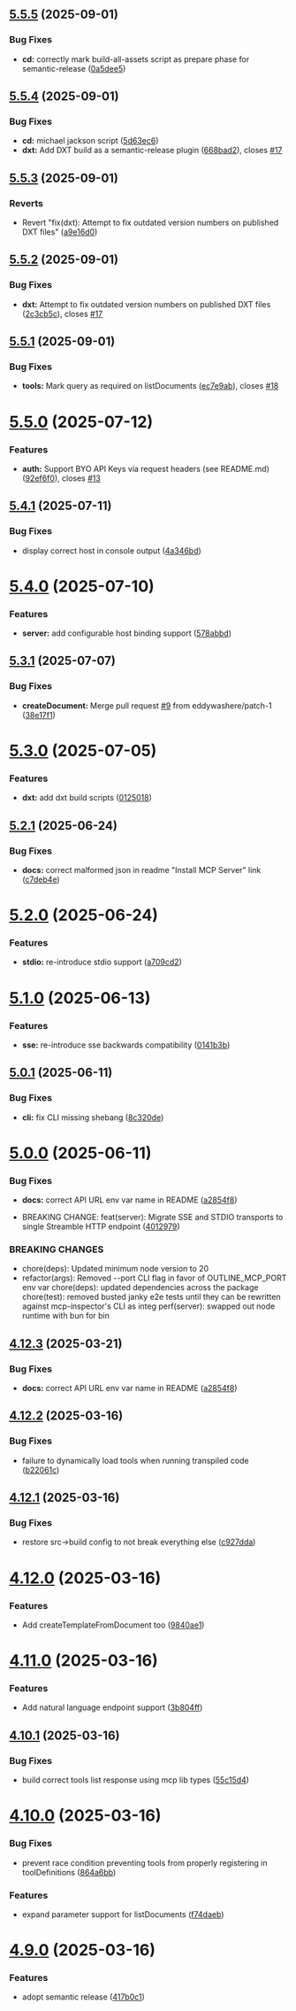 ## [5.5.5](https://github.com/mmmeff/outline-mcp-server/compare/v5.5.4...v5.5.5) (2025-09-01)


### Bug Fixes

* **cd:** correctly mark build-all-assets script as prepare phase for semantic-release ([0a5dee5](https://github.com/mmmeff/outline-mcp-server/commit/0a5dee5209526b5f9f2bfa5d76479deea88ae8d5))

## [5.5.4](https://github.com/mmmeff/outline-mcp-server/compare/v5.5.3...v5.5.4) (2025-09-01)


### Bug Fixes

* **cd:** michael jackson script ([5d63ec6](https://github.com/mmmeff/outline-mcp-server/commit/5d63ec6a5ea791b949e2d7a8492e4dd57e78ebad))
* **dxt:** Add DXT build as a semantic-release plugin ([668bad2](https://github.com/mmmeff/outline-mcp-server/commit/668bad219dd14cafe99c6ec83892cc9841b77518)), closes [#17](https://github.com/mmmeff/outline-mcp-server/issues/17)

## [5.5.3](https://github.com/mmmeff/outline-mcp-server/compare/v5.5.2...v5.5.3) (2025-09-01)


### Reverts

* Revert "fix(dxt): Attempt to fix outdated version numbers on published DXT files" ([a9e16d0](https://github.com/mmmeff/outline-mcp-server/commit/a9e16d0eefeedae0206f19f1c736c6dba30ba4d7))

## [5.5.2](https://github.com/mmmeff/outline-mcp-server/compare/v5.5.1...v5.5.2) (2025-09-01)


### Bug Fixes

* **dxt:** Attempt to fix outdated version numbers on published DXT files ([2c3cb5c](https://github.com/mmmeff/outline-mcp-server/commit/2c3cb5c946408da53b16fe8771e8df6a68ae62ae)), closes [#17](https://github.com/mmmeff/outline-mcp-server/issues/17)

## [5.5.1](https://github.com/mmmeff/outline-mcp-server/compare/v5.5.0...v5.5.1) (2025-09-01)


### Bug Fixes

* **tools:** Mark query as required on listDocuments ([ec7e9ab](https://github.com/mmmeff/outline-mcp-server/commit/ec7e9ab0f5f7b81003f27ca6a0c662a1c974efe0)), closes [#18](https://github.com/mmmeff/outline-mcp-server/issues/18)

# [5.5.0](https://github.com/mmmeff/outline-mcp-server/compare/v5.4.1...v5.5.0) (2025-07-12)


### Features

* **auth:** Support BYO API Keys via request headers (see README.md) ([92ef6f0](https://github.com/mmmeff/outline-mcp-server/commit/92ef6f05f6a59991fdddfeabe6b01b07929c87dc)), closes [#13](https://github.com/mmmeff/outline-mcp-server/issues/13)

## [5.4.1](https://github.com/mmmeff/outline-mcp-server/compare/v5.4.0...v5.4.1) (2025-07-11)


### Bug Fixes

* display correct host in console output ([4a346bd](https://github.com/mmmeff/outline-mcp-server/commit/4a346bd01bdfab8dd2ce4668fa1add81d19e917e))

# [5.4.0](https://github.com/mmmeff/outline-mcp-server/compare/v5.3.1...v5.4.0) (2025-07-10)


### Features

* **server:** add configurable host binding support ([578abbd](https://github.com/mmmeff/outline-mcp-server/commit/578abbd3e7a1d4d1f18b35981652bb370f804ce2))

## [5.3.1](https://github.com/mmmeff/outline-mcp-server/compare/v5.3.0...v5.3.1) (2025-07-07)


### Bug Fixes

* **createDocument:** Merge pull request [#9](https://github.com/mmmeff/outline-mcp-server/issues/9) from eddywashere/patch-1 ([38e17f1](https://github.com/mmmeff/outline-mcp-server/commit/38e17f1b07e6a268f1486d38c67308c1c11af395))

# [5.3.0](https://github.com/mmmeff/outline-mcp-server/compare/v5.2.1...v5.3.0) (2025-07-05)


### Features

* **dxt:** add dxt build scripts ([0125018](https://github.com/mmmeff/outline-mcp-server/commit/01250185454bb930fd92af847a5bc88a9010a85f))

## [5.2.1](https://github.com/mmmeff/outline-mcp-server/compare/v5.2.0...v5.2.1) (2025-06-24)


### Bug Fixes

* **docs:** correct malformed json in readme "Install MCP Server" link ([c7deb4e](https://github.com/mmmeff/outline-mcp-server/commit/c7deb4eb9454e8c5417e14b7bd8c082c57fe1bd2))

# [5.2.0](https://github.com/mmmeff/outline-mcp-server/compare/v5.1.0...v5.2.0) (2025-06-24)


### Features

* **stdio:** re-introduce stdio support ([a709cd2](https://github.com/mmmeff/outline-mcp-server/commit/a709cd2cd67a0acd7d48fdb6620776ee0a3aad61))

# [5.1.0](https://github.com/mmmeff/outline-mcp-server/compare/v5.0.1...v5.1.0) (2025-06-13)


### Features

* **sse:** re-introduce sse backwards compatibility ([0141b3b](https://github.com/mmmeff/outline-mcp-server/commit/0141b3bf89c24072ecad5d4bcdaf5763cab7bf45))

## [5.0.1](https://github.com/mmmeff/outline-mcp-server/compare/v5.0.0...v5.0.1) (2025-06-11)


### Bug Fixes

* **cli:** fix CLI missing shebang ([8c320de](https://github.com/mmmeff/outline-mcp-server/commit/8c320dea175add923291887371fbe4daa0ab5afd))

# [5.0.0](https://github.com/mmmeff/outline-mcp-server/compare/v4.12.2...v5.0.0) (2025-06-11)


### Bug Fixes

* **docs:** correct API URL env var name in README ([a2854f8](https://github.com/mmmeff/outline-mcp-server/commit/a2854f8ae9bea56d2183dc93c59187fe32882ce0))


* BREAKING CHANGE: feat(server): Migrate SSE and STDIO transports to single Streamble HTTP endpoint ([4012979](https://github.com/mmmeff/outline-mcp-server/commit/4012979a428212fa7c7c2abb28bea8dde670c23b))


### BREAKING CHANGES

* chore(deps): Updated minimum node version to 20
* refactor(args): Removed --port CLI flag in favor of OUTLINE_MCP_PORT env var
chore(deps): updated dependencies across the package
chore(test): removed busted janky e2e tests until they can be rewritten against mcp-inspector's CLI as integ
perf(server): swapped out node runtime with bun for bin

## [4.12.3](https://github.com/mmmeff/outline-mcp-server/compare/v4.12.2...v4.12.3) (2025-03-21)


### Bug Fixes

* **docs:** correct API URL env var name in README ([a2854f8](https://github.com/mmmeff/outline-mcp-server/commit/a2854f8ae9bea56d2183dc93c59187fe32882ce0))

## [4.12.2](https://github.com/mmmeff/outline-mcp-server/compare/v4.12.1...v4.12.2) (2025-03-16)


### Bug Fixes

* failure to dynamically load tools when running transpiled code ([b22061c](https://github.com/mmmeff/outline-mcp-server/commit/b22061c138d82bcddecaab0ae59a17f2f6ade312))

## [4.12.1](https://github.com/mmmeff/outline-mcp-server/compare/v4.12.0...v4.12.1) (2025-03-16)


### Bug Fixes

* restore src->build config to not break everything else ([c927dda](https://github.com/mmmeff/outline-mcp-server/commit/c927dda37ad63b667fb9a2b897d1217acf3fd9ae))

# [4.12.0](https://github.com/mmmeff/outline-mcp-server/compare/v4.11.0...v4.12.0) (2025-03-16)


### Features

* Add createTemplateFromDocument too ([9840ae1](https://github.com/mmmeff/outline-mcp-server/commit/9840ae12260891e16a6eaef1ced2da0a00f7d598))

# [4.11.0](https://github.com/mmmeff/outline-mcp-server/compare/v4.10.1...v4.11.0) (2025-03-16)


### Features

* Add natural language endpoint support ([3b804ff](https://github.com/mmmeff/outline-mcp-server/commit/3b804ff40ce1f5815cf9f7c213889e2f2a1f4451))

## [4.10.1](https://github.com/mmmeff/outline-mcp-server/compare/v4.10.0...v4.10.1) (2025-03-16)


### Bug Fixes

* build correct tools list response using mcp lib types ([55c15d4](https://github.com/mmmeff/outline-mcp-server/commit/55c15d444698993bb2a5d7f3250c09207bc1663d))

# [4.10.0](https://github.com/mmmeff/outline-mcp-server/compare/v4.9.0...v4.10.0) (2025-03-16)


### Bug Fixes

* prevent race condition preventing tools from properly registering in toolDefinitions ([864a6bb](https://github.com/mmmeff/outline-mcp-server/commit/864a6bb915943017fdbd99b12baa73eed499b0df))


### Features

* expand parameter support for listDocuments ([f74daeb](https://github.com/mmmeff/outline-mcp-server/commit/f74daeb0789f29766dd95f6a6aa8c91875b370dd))

# [4.9.0](https://github.com/mmmeff/outline-mcp-server/compare/v4.8.3...v4.9.0) (2025-03-16)


### Features

* adopt semantic release ([417b0c1](https://github.com/mmmeff/outline-mcp-server/commit/417b0c1653cac61ccd79ec8acddacb75bec1e611))
